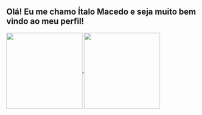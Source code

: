 ## Olá! Eu me chamo Ítalo Macedo e seja muito bem vindo ao meu perfil!
<a href="https://github.com/ItaloMac/github-readme-stats">
  <img height=200 align="center" src="https://github-readme-stats.vercel.app/api?username=ItaloMac" />
</a>
<a href="https://github.com/ItaloMac/convoychat">
  <img height=200 align="center" src="https://github-readme-stats.vercel.app/api/top-langs?username=ItaloMac&layout=compact&langs_count=8&card_width=320" />
</a>
